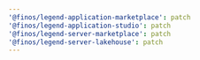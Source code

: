 ```yaml
---
'@finos/legend-application-marketplace': patch
'@finos/legend-application-studio': patch
'@finos/legend-server-marketplace': patch
'@finos/legend-server-lakehouse': patch
---
```

